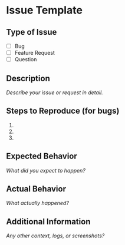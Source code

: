 # Issue Template

## Type of Issue
- [ ] Bug
- [ ] Feature Request
- [ ] Question

## Description

_Describe your issue or request in detail._

## Steps to Reproduce (for bugs)
1. 
2. 
3. 

## Expected Behavior

_What did you expect to happen?_

## Actual Behavior

_What actually happened?_

## Additional Information

_Any other context, logs, or screenshots?_ 